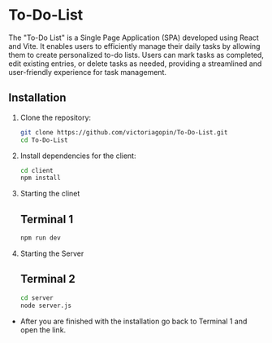 # To-Do-List

The "To-Do List" is a Single Page Application (SPA) developed using React and Vite. It enables users to efficiently manage their daily tasks by allowing them to create personalized to-do lists. Users can mark tasks as completed, edit existing entries, or delete tasks as needed, providing a streamlined and user-friendly experience for task management.

## Installation

1. Clone the repository:
   ```bash
   git clone https://github.com/victoriagopin/To-Do-List.git
   cd To-Do-List
2. Install dependencies for the client:
   ```bash
   cd client
   npm install
3. Starting the clinet
    ## Terminal 1
    ```bash
   npm run dev
4. Starting the Server
    ## Terminal 2
    ```bash
    cd server
    node server.js

- After you are finished with the installation go back to Terminal 1 and open the link.